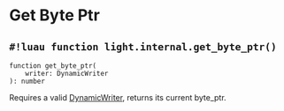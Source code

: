 # Get Byte Ptr

## `#!luau function light.internal.get_byte_ptr()`

```luau title=' <!-- client --> <!-- server --> <!-- shared --> <!-- experimental --> <!-- sync --> <!-- internal -->'
function get_byte_ptr(
    writer: DynamicWriter
): number
```

Requires a valid [DynamicWriter](./index.md), returns its current byte_ptr.

